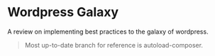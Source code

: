 Wordpress Galaxy
================
A review on implementing best practices to the galaxy of wordpress.

> Most up-to-date branch for reference is autoload-composer.
